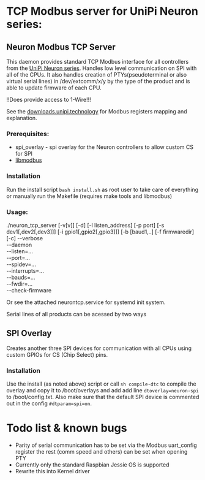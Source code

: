 # TCP Modbus server for UniPi Neuron series:

## Neuron Modbus TCP Server
This daemon provides standard TCP Modbus interface for all controllers from the [UniPi Neuron series].
Handles low level communication on SPI with all of the CPUs. It also handles creation of PTYs(pseudoterminal or also virtual serial lines) in /dev/extcomm/x/y by the type of the product and is able to update firmware of each CPU.

!!Does provide access to 1-Wire!!!

See the [downloads.unipi.technology] for Modbus registers mapping and explanation.

### Prerequisites:
* spi_overlay - spi overlay for the Neuron controllers to allow custom CS for SPI
* [libmodbus]

### Installation
Run the install script `bash install.sh` as root user to take care of everything or manually run the Makefile (requires make tools and libmodbus) 

### Usage:
./neuron_tcp_server [-v[v]] [-d] [-l listen_address] [-p port] [-s dev1[,dev2[,dev3]]] [-i gpio1[,gpio2[,gpio3]]] [-b [baud1,..] [-f firmwaredir] [-c]
  --verbose	 
  --daemon	 
  --listen=...	 
  --port=...	 
  --spidev=...	 
  --interrupts=...	 
  --bauds=...	 
  --fwdir=...	 
  --check-firmware

Or see the attached neurontcp.service for systemd init system.

Serial lines of all products can be acessed by two ways

## SPI Overlay
Creates another three SPI devices for communication with all CPUs using custom GPIOs for CS (Chip Select) pins.

### Installation
Use the install (as noted above) script or call `sh compile-dtc` to compile the overlay and copy it to /boot/overlays and add add line `dtoverlay=neuron-spi` to /boot/config.txt. Also make sure that the default SPI device is commented out in the config `#dtparam=spi=on`. 

# Todo list & known bugs
* Parity of serial communication has to be set via the Modbus uart_config register the rest (comm speed and others) can be set when opening PTY
* Currently only the standard Raspbian Jessie OS is supported
* Rewrite this into Kernel driver


[UniPi Neuron series]:http://unipi.technology
[libmodbus]:http://libmodbus.org/
[downloads.unipi.technology]:http://downloads.unipi.technology